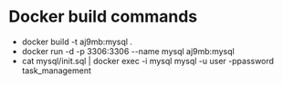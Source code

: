 # Docker build commands
- docker build -t aj9mb:mysql .
- docker run -d -p 3306:3306 --name mysql aj9mb:mysql
- cat mysql/init.sql | docker exec -i mysql mysql -u user -ppassword task_management
